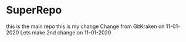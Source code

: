 # SuperRepo
this is the main repo
this is my change
Change from GitKraken on 11-01-2020
Lets make 2nd change on 11-01-2020